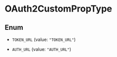 

# OAuth2CustomPropType

## Enum


* `TOKEN_URL` (value: `"TOKEN_URL"`)

* `AUTH_URL` (value: `"AUTH_URL"`)



